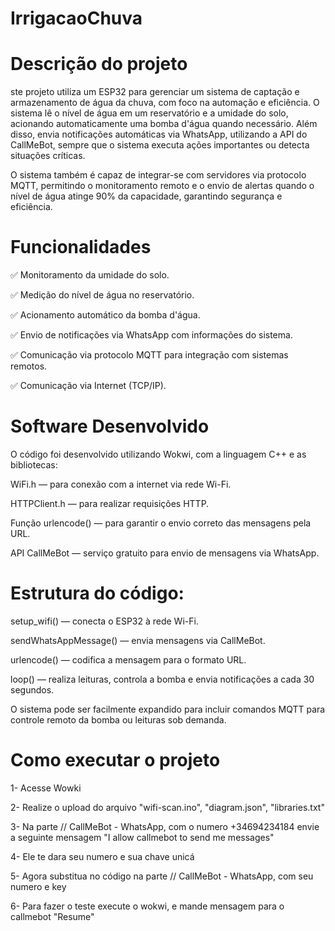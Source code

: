 # IrrigacaoChuva

# Descrição do projeto

ste projeto utiliza um ESP32 para gerenciar um sistema de captação e armazenamento de água da chuva, com foco na automação e eficiência. O sistema lê o nível de água em um reservatório e a umidade do solo, acionando automaticamente uma bomba d'água quando necessário. Além disso, envia notificações automáticas via WhatsApp, utilizando a API do CallMeBot, sempre que o sistema executa ações importantes ou detecta situações críticas.

O sistema também é capaz de integrar-se com servidores via protocolo MQTT, permitindo o monitoramento remoto e o envio de alertas quando o nível de água atinge 90% da capacidade, garantindo segurança e eficiência.

# Funcionalidades

✅ Monitoramento da umidade do solo.

✅ Medição do nível de água no reservatório.

✅ Acionamento automático da bomba d'água.

✅ Envio de notificações via WhatsApp com informações do sistema.

✅ Comunicação via protocolo MQTT para integração com sistemas remotos.

✅ Comunicação via Internet (TCP/IP).

# Software Desenvolvido

O código foi desenvolvido utilizando  Wokwi, com a linguagem C++ e as bibliotecas:

WiFi.h — para conexão com a internet via rede Wi-Fi.

HTTPClient.h — para realizar requisições HTTP.

Função urlencode() — para garantir o envio correto das mensagens pela URL.

API CallMeBot — serviço gratuito para envio de mensagens via WhatsApp.

# Estrutura do código:

setup_wifi() — conecta o ESP32 à rede Wi-Fi.

sendWhatsAppMessage() — envia mensagens via CallMeBot.

urlencode() — codifica a mensagem para o formato URL.

loop() — realiza leituras, controla a bomba e envia notificações a cada 30 segundos.

O sistema pode ser facilmente expandido para incluir comandos MQTT para controle remoto da bomba ou leituras sob demanda.


# Como executar o projeto
1- Acesse Wowki

2- Realize o upload do arquivo "wifi-scan.ino", "diagram.json", "libraries.txt"

3- Na parte // CallMeBot - WhatsApp, com o numero +34694234184 envie a seguinte mensagem "I allow callmebot to send me messages"

4- Ele te dara seu numero e sua chave unicá

5- Agora substitua no código na parte // CallMeBot - WhatsApp, com seu numero e key

6- Para fazer o teste execute o wokwi, e mande mensagem para o callmebot "Resume"
